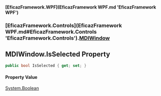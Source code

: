 #### [EficazFramework.WPF](EficazFramework WPF.md 'EficazFramework WPF')
### [EficazFramework.Controls](EficazFramework WPF.md#EficazFramework.Controls 'EficazFramework.Controls').[MDIWindow](EficazFramework.Controls/MDIWindow.md 'EficazFramework.Controls.MDIWindow')

## MDIWindow.IsSelected Property

```csharp
public bool IsSelected { get; set; }
```

#### Property Value
[System.Boolean](https://docs.microsoft.com/en-us/dotnet/api/System.Boolean 'System.Boolean')